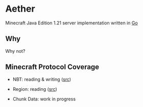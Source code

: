 # Aether
Minecraft Java Edition 1.21 server implementation written in [Go](https://go.dev)

## Why
Why not?

## Minecraft Protocol Coverage
- NBT: reading & writing ([src](https://github.com/DynamiteMC/Aether/tree/main/nbt))

- Region: reading ([src](https://github.com/DynamiteMC/Aether/tree/main/server/world/region))

- Chunk Data: work in progress